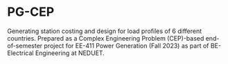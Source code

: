 # PG-CEP
Generating station costing and design for load profiles of 6 different countries. Prepared as a Complex Engineering Problem (CEP)-based end-of-semester project for EE-411 Power Generation (Fall 2023) as part of BE-Electrical Engineering at NEDUET.
